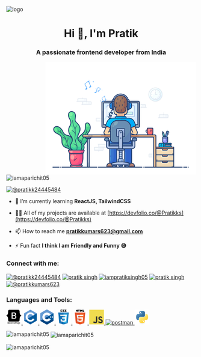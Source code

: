 ![logo](https://github.com/iamaparichit05/iamaparichit05/blob/main/bg.avif)
<h1 align="center">Hi 👋, I'm Pratik</h1>
<h3 align="center">A passionate frontend developer from India</h3>


<img align="right"  src="coding img.gif" width="400" alt="coding">
<p align="left"> <img src="https://komarev.com/ghpvc/?username=iamaparichit05&label=Profile%20views&color=0e75b6&style=flat" alt="iamaparichit05" /> </p>

<p align="left"> <a href="https://twitter.com/@pratikk24445484" target="blank"><img src="https://img.shields.io/twitter/follow/@pratikk24445484?logo=twitter&style=for-the-badge" alt="@pratikk24445484" /></a> </p>

- 🌱 I’m currently learning **ReactJS, TailwindCSS**

- 👨‍💻 All of my projects are available at [https://devfolio.co/@Pratikks](https://devfolio.co/@Pratikks)

- 📫 How to reach me **pratikkumars623@gmail.com**

- ⚡ Fun fact **I think I am Friendly and Funny 😅**

<h3 align="left">Connect with me:</h3>
<p align="left">
<a href="https://twitter.com/@pratikk24445484" target="blank"><img align="center" src="https://raw.githubusercontent.com/rahuldkjain/github-profile-readme-generator/master/src/images/icons/Social/twitter.svg" alt="@pratikk24445484" height="30" width="40" /></a>
<a href="https://www.linkedin.com/in/pratik-singh-53b297254" target="blank"><img align="center" src="https://raw.githubusercontent.com/rahuldkjain/github-profile-readme-generator/master/src/images/icons/Social/linked-in-alt.svg" alt="pratik singh" height="30" width="40" /></a>
<a href="https://www.instagram.com/iampratiksingh05/" target="blank"><img align="center" src="https://raw.githubusercontent.com/rahuldkjain/github-profile-readme-generator/master/src/images/icons/Social/instagram.svg" alt="iampratiksingh05" height="30" width="40" /></a>
<a href="http://www.youtube.com/@pratikkumarsingh8438" target="blank"><img align="center" src="https://raw.githubusercontent.com/rahuldkjain/github-profile-readme-generator/master/src/images/icons/Social/youtube.svg" alt="pratik singh" height="30" width="40" /></a>
<a href="https://www.hackerrank.com/profile/pratikkumars623" target="blank"><img align="center" src="https://raw.githubusercontent.com/rahuldkjain/github-profile-readme-generator/master/src/images/icons/Social/hackerrank.svg" alt="@pratikkumars623" height="30" width="40" /></a>
</p>

<h3 align="left">Languages and Tools:</h3>
<p align="left"> <a href="https://getbootstrap.com" target="_blank" rel="noreferrer"> <img src="https://raw.githubusercontent.com/devicons/devicon/master/icons/bootstrap/bootstrap-plain-wordmark.svg" alt="bootstrap" width="40" height="40"/> </a> <a href="https://www.cprogramming.com/" target="_blank" rel="noreferrer"> <img src="https://raw.githubusercontent.com/devicons/devicon/master/icons/c/c-original.svg" alt="c" width="40" height="40"/> </a> <a href="https://www.w3schools.com/cpp/" target="_blank" rel="noreferrer"> <img src="https://raw.githubusercontent.com/devicons/devicon/master/icons/cplusplus/cplusplus-original.svg" alt="cplusplus" width="40" height="40"/> </a> <a href="https://www.w3schools.com/css/" target="_blank" rel="noreferrer"> <img src="https://raw.githubusercontent.com/devicons/devicon/master/icons/css3/css3-original-wordmark.svg" alt="css3" width="40" height="40"/> </a> <a href="https://www.w3.org/html/" target="_blank" rel="noreferrer"> <img src="https://raw.githubusercontent.com/devicons/devicon/master/icons/html5/html5-original-wordmark.svg" alt="html5" width="40" height="40"/> </a> <a href="https://developer.mozilla.org/en-US/docs/Web/JavaScript" target="_blank" rel="noreferrer"> <img src="https://raw.githubusercontent.com/devicons/devicon/master/icons/javascript/javascript-original.svg" alt="javascript" width="40" height="40"/> </a> <a href="https://postman.com" target="_blank" rel="noreferrer"> <img src="https://www.vectorlogo.zone/logos/getpostman/getpostman-icon.svg" alt="postman" width="40" height="40"/> </a> <a href="https://www.python.org" target="_blank" rel="noreferrer"> <img src="https://raw.githubusercontent.com/devicons/devicon/master/icons/python/python-original.svg" alt="python" width="40" height="40"/> </a> </p>

<p><img align="left" src="https://github-readme-stats.vercel.app/api/top-langs?username=iamaparichit05&show_icons=true&locale=en&layout=compact" alt="iamaparichit05" /></p>

<p>&nbsp;<img align="center" src="https://github-readme-stats.vercel.app/api?username=iamaparichit05&show_icons=true&locale=en" alt="iamaparichit05" /></p>

<p><img align="center" src="https://github-readme-streak-stats.herokuapp.com/?user=iamaparichit05&" alt="iamaparichit05" /></p>
